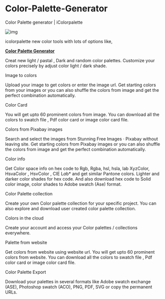 # Color-Palette-Generator
Color Palette generator | iColorpalette

![img](https://www.dropbox.com/s/hkmpobsq6e0hql5/facebookcover850.jpg)

icolorpalette new color tools with lots of options like,


__[Color Palette Generator](https://icolorpalette.com/color-palette-generator/)__ 


Creat new light / pastal , Dark and random color palettes. Customize your colors precisely by adjust color light / dark shade.

Image to colors

Upload your image to get colors or enter the image url. Get starting colors from your images or you can also shuffle the colors from image and get the perfect combination automatically.

Color Card

You will get upto 60 prominent colors from image. You can download all the colors to swatch file , Pdf color card or image color card file.

Colors from Pixabay images

Search and select the images from Stunning Free Images · Pixabay without leaving site. Get starting colors from Pixabay images or you can also shuffle the colors from image and get the perfect combination automatically.

Color info

Get Color space info on hex code to Rgb, Rgba, hsl, hsla, lab XyzColor, HsvaColor , HsvColor , CIE L*a*b* and get similar Pantone colors. Lighter and darker color shades for hex code. And also download hex code to Solid color image, color shades to Adobe swatch (Ase) format.

Color Palette collection

Create your own Color palette collection for your specific project. You can also explore and download user created color palette collection.

Colors in the cloud

Create your account and access your Color palettes / collections everywhere.

Palette from website

Get colors from website using website url. You will get upto 60 prominent colors from website. You can download all the colors to swatch file , Pdf color card or image color card file.

Color Palette Export

Download your palettes in several formats like Adobe swatch exchange (ASE), Photoshop swatch (ACO), PNG, PDF, SVG or copy the permanent URLs.
